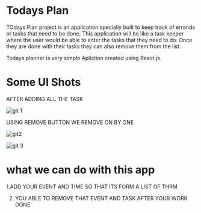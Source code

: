 # Todays Plan


TOdays Plan  project is an application specially built to keep track of errands or tasks that need to be done. This application will be like a task keeper where the user would be able to enter the tasks that they need to do. Once they are done with their tasks they can also remove them from the list.


Todays planner is very simple Apliction  created using React js.


# Some UI Shots 

AFTER ADDING ALL THE TASK


![git 1](https://user-images.githubusercontent.com/110629636/198819161-8ffae215-de50-4330-bd27-6c1561df679c.png)


USING REMOVE BUTTON WE REMOVE ON BY ONE

![git2](https://user-images.githubusercontent.com/110629636/198819169-99a2f3b0-fd33-47cf-92f0-0ee0a5cc3919.png)


![git 3](https://user-images.githubusercontent.com/110629636/198819168-5d6dcbab-c77c-482a-88c2-52e9ce2fc7f5.png)

# what we can do with this app


1.ADD YOUR EVENT AND TIME SO THAT ITS FORM A LIST OF THRM



2. YOU ABLE TO REMOVE THAT EVENT AND TASK AFTER YOUR WORK DONE
